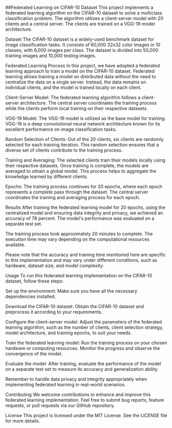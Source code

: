 ##Federated Learning on CIFAR-10 Dataset
This project implements a federated learning algorithm on the CIFAR-10 dataset to solve a multiclass classification problem. The algorithm utilizes a client-server model with 20 clients and a central server. The clients are trained on a VGG-19 model architecture.

Dataset
The CIFAR-10 dataset is a widely-used benchmark dataset for image classification tasks. It consists of 60,000 32x32 color images in 10 classes, with 6,000 images per class. The dataset is divided into 50,000 training images and 10,000 testing images.

Federated Learning Process
In this project, we have adopted a federated learning approach to train a model on the CIFAR-10 dataset. Federated learning allows training a model on distributed data without the need to centralize the data on a single server. Instead, the data remains on individual clients, and the model is trained locally on each client.

Client-Server Model: The federated learning algorithm follows a client-server architecture. The central server coordinates the training process while the clients perform local training on their respective datasets.

VGG-19 Model: The VGG-19 model is utilized as the base model for training. VGG-19 is a deep convolutional neural network architecture known for its excellent performance on image classification tasks.

Random Selection of Clients: Out of the 20 clients, six clients are randomly selected for each training iteration. This random selection ensures that a diverse set of clients contribute to the training process.

Training and Averaging: The selected clients train their models locally using their respective datasets. Once training is complete, the models are averaged to obtain a global model. This process helps to aggregate the knowledge learned by different clients.

Epochs: The training process continues for 20 epochs, where each epoch represents a complete pass through the dataset. The central server coordinates the training and averaging process for each epoch.

Results
After training the federated learning model for 20 epochs, using the centralized model and ensuring data integrity and privacy, we achieved an accuracy of 78 percent. The model's performance was evaluated on a separate test set.

The training process took approximately 20 minutes to complete. The execution time may vary depending on the computational resources available.

Please note that the accuracy and training time mentioned here are specific to this implementation and may vary under different conditions, such as hardware, dataset size, and model complexity.

Usage
To run this federated learning implementation on the CIFAR-10 dataset, follow these steps:

Set up the environment: Make sure you have all the necessary dependencies installed.

Download the CIFAR-10 dataset: Obtain the CIFAR-10 dataset and preprocess it according to your requirements.

Configure the client-server model: Adjust the parameters of the federated learning algorithm, such as the number of clients, client selection strategy, model architecture, and training epochs, to suit your needs.

Train the federated learning model: Run the training process on your chosen hardware or computing resources. Monitor the progress and observe the convergence of the model.

Evaluate the model: After training, evaluate the performance of the model on a separate test set to measure its accuracy and generalization ability.

Remember to handle data privacy and integrity appropriately when implementing federated learning in real-world scenarios.

Contributing
We welcome contributions to enhance and improve this federated learning implementation. Feel free to submit bug reports, feature requests, or pull requests via our GitHub repository.

License
This project is licensed under the MIT License. See the LICENSE file for more details.
